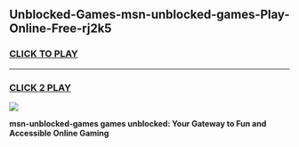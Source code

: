 
## Unblocked-Games-msn-unblocked-games-Play-Online-Free-rj2k5
<h3>
<a href="https://premium76.site?title=msn-unblocked-games&ref=26A">CLICK TO PLAY</a></h3>
<hr>

<h3>
<a href="https://premium76.site?title=msn-unblocked-games&ref=26A">CLICK 2 PLAY</a>
  
</h3>

<a href="https://premium76.site?title=msn-unblocked-games&ref=26A"><img src="https://clearcache.store/games.png"></a>


**msn-unblocked-games games unblocked: Your Gateway to Fun and Accessible Online Gaming**
